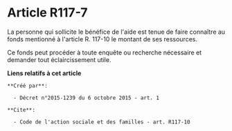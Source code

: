 # Article R117-7

La personne qui sollicite le bénéfice de l'aide est tenue de faire connaître au fonds mentionné à l'article R. 117-10 le
montant de ses ressources. 

Ce fonds peut procéder à toute enquête ou recherche nécessaire et demander tout éclaircissement utile.

**Liens relatifs à cet article**

	**Créé par**:

	  - Décret n°2015-1239 du 6 octobre 2015 - art. 1

	**Cite**:

	  - Code de l'action sociale et des familles - art. R117-10

